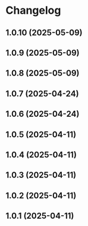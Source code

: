 # Changelog

## 1.0.10 (2025-05-09)

## 1.0.9 (2025-05-09)

## 1.0.8 (2025-05-09)

## 1.0.7 (2025-04-24)

## 1.0.6 (2025-04-24)

## 1.0.5 (2025-04-11)

## 1.0.4 (2025-04-11)

## 1.0.3 (2025-04-11)

## 1.0.2 (2025-04-11)

## 1.0.1 (2025-04-11)
